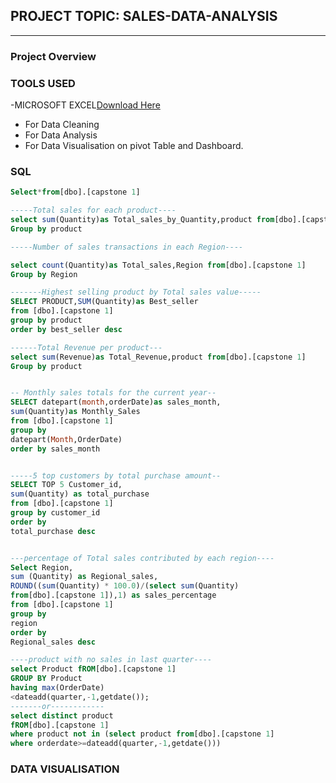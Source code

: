 ## PROJECT TOPIC: SALES-DATA-ANALYSIS
---
### Project Overview


### TOOLS USED
-MICROSOFT EXCEL[Download Here](https://www.microsoft.com)
- For Data Cleaning
- For Data Analysis
- For Data Visualisation on pivot Table and Dashboard.
  
 ### SQL
 ```SQL
Select*from[dbo].[capstone 1]

 -----Total sales for each product----
 select sum(Quantity)as Total_sales_by_Quantity,product from[dbo].[capstone 1]  
 Group by product

 -----Number of sales transactions in each Region----
 
 select count(Quantity)as Total_sales,Region from[dbo].[capstone 1]  
 Group by Region

 -------Highest selling product by Total sales value-----
 SELECT PRODUCT,SUM(Quantity)as Best_seller
 from [dbo].[capstone 1]
 group by product
 order by best_seller desc
 
 ------Total Revenue per product---
 select sum(Revenue)as Total_Revenue,product from[dbo].[capstone 1]  
 Group by product


 --	Monthly sales totals for the current year--
 SELECT datepart(month,orderDate)as sales_month,
 sum(Quantity)as Monthly_Sales
 from [dbo].[capstone 1]
 group by
 datepart(Month,OrderDate)
 order by sales_month


-----5 top customers by total purchase amount--
SELECT TOP 5 Customer_id,
sum(Quantity) as total_purchase
from [dbo].[capstone 1]
group by customer_id
order by 
total_purchase desc


---percentage of Total sales contributed by each region----
Select Region,
sum (Quantity) as Regional_sales,
ROUND((sum(Quantity) * 100.0)/(select sum(Quantity)
from[dbo].[capstone 1]),1) as sales_percentage
from [dbo].[capstone 1]
group by
region
order by
Regional_sales desc

----product with no sales in last quarter----
select Product fROM[dbo].[capstone 1]
GROUP BY Product
having max(OrderDate)
<dateadd(quarter,-1,getdate());
-------or------------
select distinct product
fROM[dbo].[capstone 1]
where product not in (select product from[dbo].[capstone 1]
where orderdate>=dateadd(quarter,-1,getdate()))
```




  



 



### DATA VISUALISATION
